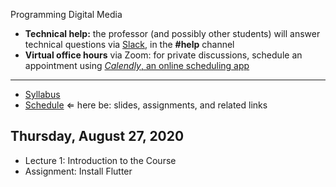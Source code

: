 Programming Digital Media

- **Technical help:** the professor (and possibly other students) will answer technical questions via [Slack](https://dms102.slack.com/), in the **#help** channel
- **Virtual office hours** via Zoom: for private discussions, schedule an appointment using [*Calendly*, an online scheduling app](https://calendly.com/rkostin)<br>

<hr>


- [Syllabus](syllabus.md)
- [Schedule](schedule.md)   &lArr; here be: slides, assignments, and related links

## Thursday, August 27, 2020

- Lecture 1: Introduction to the Course
- Assignment: Install Flutter

